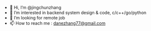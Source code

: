- 👋 Hi, I’m @jingchunzhang
- 👀 I’m interested in backend system design & code, c/c++/go/python
- 💞️ I’m looking for remote job
- 📫 How to reach me : danezhang77@gmail.com

<!---
jingchunzhang/jingchunzhang is a ✨ special ✨ repository because its `README.md` (this file) appears on your GitHub profile.
You can click the Preview link to take a look at your changes.
--->
